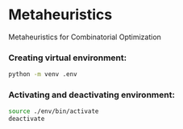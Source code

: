 # Metaheuristics
Metaheuristics for Combinatorial Optimization

### Creating virtual environment:
```bash
python -m venv .env
```
### Activating and deactivating environment:
```bash
source ./env/bin/activate
deactivate
```
